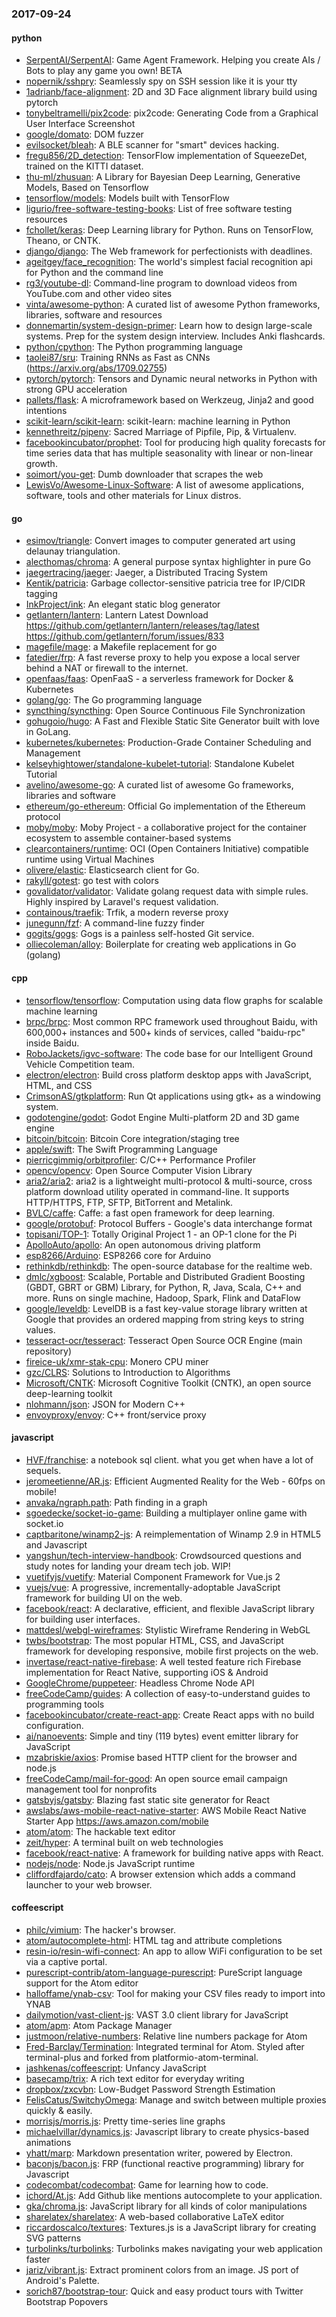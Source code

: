 ### 2017-09-24

#### python
* [SerpentAI/SerpentAI](https://github.com/SerpentAI/SerpentAI): Game Agent Framework. Helping you create AIs / Bots to play any game you own! BETA
* [nopernik/sshpry](https://github.com/nopernik/sshpry): Seamlessly spy on SSH session like it is your tty
* [1adrianb/face-alignment](https://github.com/1adrianb/face-alignment):  2D and 3D Face alignment library build using pytorch
* [tonybeltramelli/pix2code](https://github.com/tonybeltramelli/pix2code): pix2code: Generating Code from a Graphical User Interface Screenshot
* [google/domato](https://github.com/google/domato): DOM fuzzer
* [evilsocket/bleah](https://github.com/evilsocket/bleah): A BLE scanner for "smart" devices hacking.
* [fregu856/2D_detection](https://github.com/fregu856/2D_detection): TensorFlow implementation of SqueezeDet, trained on the KITTI dataset.
* [thu-ml/zhusuan](https://github.com/thu-ml/zhusuan): A Library for Bayesian Deep Learning, Generative Models, Based on Tensorflow
* [tensorflow/models](https://github.com/tensorflow/models): Models built with TensorFlow
* [ligurio/free-software-testing-books](https://github.com/ligurio/free-software-testing-books): List of free software testing resources
* [fchollet/keras](https://github.com/fchollet/keras): Deep Learning library for Python. Runs on TensorFlow, Theano, or CNTK.
* [django/django](https://github.com/django/django): The Web framework for perfectionists with deadlines.
* [ageitgey/face_recognition](https://github.com/ageitgey/face_recognition): The world's simplest facial recognition api for Python and the command line
* [rg3/youtube-dl](https://github.com/rg3/youtube-dl): Command-line program to download videos from YouTube.com and other video sites
* [vinta/awesome-python](https://github.com/vinta/awesome-python): A curated list of awesome Python frameworks, libraries, software and resources
* [donnemartin/system-design-primer](https://github.com/donnemartin/system-design-primer): Learn how to design large-scale systems. Prep for the system design interview. Includes Anki flashcards.
* [python/cpython](https://github.com/python/cpython): The Python programming language
* [taolei87/sru](https://github.com/taolei87/sru): Training RNNs as Fast as CNNs (https://arxiv.org/abs/1709.02755)
* [pytorch/pytorch](https://github.com/pytorch/pytorch): Tensors and Dynamic neural networks in Python with strong GPU acceleration
* [pallets/flask](https://github.com/pallets/flask): A microframework based on Werkzeug, Jinja2 and good intentions
* [scikit-learn/scikit-learn](https://github.com/scikit-learn/scikit-learn): scikit-learn: machine learning in Python
* [kennethreitz/pipenv](https://github.com/kennethreitz/pipenv): Sacred Marriage of Pipfile, Pip, & Virtualenv.
* [facebookincubator/prophet](https://github.com/facebookincubator/prophet): Tool for producing high quality forecasts for time series data that has multiple seasonality with linear or non-linear growth.
* [soimort/you-get](https://github.com/soimort/you-get):  Dumb downloader that scrapes the web
* [LewisVo/Awesome-Linux-Software](https://github.com/LewisVo/Awesome-Linux-Software):  A list of awesome applications, software, tools and other materials for Linux distros.

#### go
* [esimov/triangle](https://github.com/esimov/triangle): Convert images to computer generated art using delaunay triangulation.
* [alecthomas/chroma](https://github.com/alecthomas/chroma): A general purpose syntax highlighter in pure Go
* [jaegertracing/jaeger](https://github.com/jaegertracing/jaeger): Jaeger, a Distributed Tracing System
* [Kentik/patricia](https://github.com/Kentik/patricia): Garbage collector-sensitive patricia tree for IP/CIDR tagging
* [InkProject/ink](https://github.com/InkProject/ink): An elegant static blog generator
* [getlantern/lantern](https://github.com/getlantern/lantern): Lantern Latest Download https://github.com/getlantern/lantern/releases/tag/latest  https://github.com/getlantern/forum/issues/833 
* [magefile/mage](https://github.com/magefile/mage): a Makefile replacement for go
* [fatedier/frp](https://github.com/fatedier/frp): A fast reverse proxy to help you expose a local server behind a NAT or firewall to the internet.
* [openfaas/faas](https://github.com/openfaas/faas): OpenFaaS - a serverless framework for Docker & Kubernetes
* [golang/go](https://github.com/golang/go): The Go programming language
* [syncthing/syncthing](https://github.com/syncthing/syncthing): Open Source Continuous File Synchronization
* [gohugoio/hugo](https://github.com/gohugoio/hugo): A Fast and Flexible Static Site Generator built with love in GoLang.
* [kubernetes/kubernetes](https://github.com/kubernetes/kubernetes): Production-Grade Container Scheduling and Management
* [kelseyhightower/standalone-kubelet-tutorial](https://github.com/kelseyhightower/standalone-kubelet-tutorial): Standalone Kubelet Tutorial
* [avelino/awesome-go](https://github.com/avelino/awesome-go): A curated list of awesome Go frameworks, libraries and software
* [ethereum/go-ethereum](https://github.com/ethereum/go-ethereum): Official Go implementation of the Ethereum protocol
* [moby/moby](https://github.com/moby/moby): Moby Project - a collaborative project for the container ecosystem to assemble container-based systems
* [clearcontainers/runtime](https://github.com/clearcontainers/runtime): OCI (Open Containers Initiative) compatible runtime using Virtual Machines
* [olivere/elastic](https://github.com/olivere/elastic): Elasticsearch client for Go.
* [rakyll/gotest](https://github.com/rakyll/gotest): go test with colors
* [govalidator/validator](https://github.com/govalidator/validator): Validate golang request data with simple rules. Highly inspired by Laravel's request validation.
* [containous/traefik](https://github.com/containous/traefik): Trfik, a modern reverse proxy
* [junegunn/fzf](https://github.com/junegunn/fzf):  A command-line fuzzy finder
* [gogits/gogs](https://github.com/gogits/gogs): Gogs is a painless self-hosted Git service.
* [olliecoleman/alloy](https://github.com/olliecoleman/alloy): Boilerplate for creating web applications in Go (golang)

#### cpp
* [tensorflow/tensorflow](https://github.com/tensorflow/tensorflow): Computation using data flow graphs for scalable machine learning
* [brpc/brpc](https://github.com/brpc/brpc): Most common RPC framework used throughout Baidu, with 600,000+ instances and 500+ kinds of services, called "baidu-rpc" inside Baidu.
* [RoboJackets/igvc-software](https://github.com/RoboJackets/igvc-software): The code base for our Intelligent Ground Vehicle Competition team.
* [electron/electron](https://github.com/electron/electron): Build cross platform desktop apps with JavaScript, HTML, and CSS
* [CrimsonAS/gtkplatform](https://github.com/CrimsonAS/gtkplatform): Run Qt applications using gtk+ as a windowing system.
* [godotengine/godot](https://github.com/godotengine/godot): Godot Engine  Multi-platform 2D and 3D game engine
* [bitcoin/bitcoin](https://github.com/bitcoin/bitcoin): Bitcoin Core integration/staging tree
* [apple/swift](https://github.com/apple/swift): The Swift Programming Language
* [pierricgimmig/orbitprofiler](https://github.com/pierricgimmig/orbitprofiler): C/C++ Performance Profiler
* [opencv/opencv](https://github.com/opencv/opencv): Open Source Computer Vision Library
* [aria2/aria2](https://github.com/aria2/aria2): aria2 is a lightweight multi-protocol & multi-source, cross platform download utility operated in command-line. It supports HTTP/HTTPS, FTP, SFTP, BitTorrent and Metalink.
* [BVLC/caffe](https://github.com/BVLC/caffe): Caffe: a fast open framework for deep learning.
* [google/protobuf](https://github.com/google/protobuf): Protocol Buffers - Google's data interchange format
* [topisani/TOP-1](https://github.com/topisani/TOP-1): Totally Original Project 1 - an OP-1 clone for the Pi
* [ApolloAuto/apollo](https://github.com/ApolloAuto/apollo): An open autonomous driving platform
* [esp8266/Arduino](https://github.com/esp8266/Arduino): ESP8266 core for Arduino
* [rethinkdb/rethinkdb](https://github.com/rethinkdb/rethinkdb): The open-source database for the realtime web.
* [dmlc/xgboost](https://github.com/dmlc/xgboost): Scalable, Portable and Distributed Gradient Boosting (GBDT, GBRT or GBM) Library, for Python, R, Java, Scala, C++ and more. Runs on single machine, Hadoop, Spark, Flink and DataFlow
* [google/leveldb](https://github.com/google/leveldb): LevelDB is a fast key-value storage library written at Google that provides an ordered mapping from string keys to string values.
* [tesseract-ocr/tesseract](https://github.com/tesseract-ocr/tesseract): Tesseract Open Source OCR Engine (main repository)
* [fireice-uk/xmr-stak-cpu](https://github.com/fireice-uk/xmr-stak-cpu): Monero CPU miner
* [gzc/CLRS](https://github.com/gzc/CLRS): Solutions to Introduction to Algorithms
* [Microsoft/CNTK](https://github.com/Microsoft/CNTK): Microsoft Cognitive Toolkit (CNTK), an open source deep-learning toolkit
* [nlohmann/json](https://github.com/nlohmann/json): JSON for Modern C++
* [envoyproxy/envoy](https://github.com/envoyproxy/envoy): C++ front/service proxy

#### javascript
* [HVF/franchise](https://github.com/HVF/franchise):  a notebook sql client. what you get when have a lot of sequels.
* [jeromeetienne/AR.js](https://github.com/jeromeetienne/AR.js): Efficient Augmented Reality for the Web - 60fps on mobile!
* [anvaka/ngraph.path](https://github.com/anvaka/ngraph.path): Path finding in a graph
* [sgoedecke/socket-io-game](https://github.com/sgoedecke/socket-io-game): Building a multiplayer online game with socket.io
* [captbaritone/winamp2-js](https://github.com/captbaritone/winamp2-js): A reimplementation of Winamp 2.9 in HTML5 and Javascript
* [yangshun/tech-interview-handbook](https://github.com/yangshun/tech-interview-handbook):  Crowdsourced questions and study notes for landing your dream tech job. WIP!
* [vuetifyjs/vuetify](https://github.com/vuetifyjs/vuetify): Material Component Framework for Vue.js 2
* [vuejs/vue](https://github.com/vuejs/vue): A progressive, incrementally-adoptable JavaScript framework for building UI on the web.
* [facebook/react](https://github.com/facebook/react): A declarative, efficient, and flexible JavaScript library for building user interfaces.
* [mattdesl/webgl-wireframes](https://github.com/mattdesl/webgl-wireframes): Stylistic Wireframe Rendering in WebGL
* [twbs/bootstrap](https://github.com/twbs/bootstrap): The most popular HTML, CSS, and JavaScript framework for developing responsive, mobile first projects on the web.
* [invertase/react-native-firebase](https://github.com/invertase/react-native-firebase): A well tested feature rich Firebase implementation for React Native, supporting iOS & Android
* [GoogleChrome/puppeteer](https://github.com/GoogleChrome/puppeteer): Headless Chrome Node API
* [freeCodeCamp/guides](https://github.com/freeCodeCamp/guides): A collection of easy-to-understand guides to programming tools
* [facebookincubator/create-react-app](https://github.com/facebookincubator/create-react-app): Create React apps with no build configuration.
* [ai/nanoevents](https://github.com/ai/nanoevents): Simple and tiny (119 bytes) event emitter library for JavaScript
* [mzabriskie/axios](https://github.com/mzabriskie/axios): Promise based HTTP client for the browser and node.js
* [freeCodeCamp/mail-for-good](https://github.com/freeCodeCamp/mail-for-good): An open source email campaign management tool for nonprofits
* [gatsbyjs/gatsby](https://github.com/gatsbyjs/gatsby):  Blazing fast static site generator for React
* [awslabs/aws-mobile-react-native-starter](https://github.com/awslabs/aws-mobile-react-native-starter): AWS Mobile React Native Starter App https://aws.amazon.com/mobile
* [atom/atom](https://github.com/atom/atom): The hackable text editor
* [zeit/hyper](https://github.com/zeit/hyper): A terminal built on web technologies
* [facebook/react-native](https://github.com/facebook/react-native): A framework for building native apps with React.
* [nodejs/node](https://github.com/nodejs/node): Node.js JavaScript runtime 
* [cliffordfajardo/cato](https://github.com/cliffordfajardo/cato): A browser extension which adds a command launcher to your web browser.

#### coffeescript
* [philc/vimium](https://github.com/philc/vimium): The hacker's browser.
* [atom/autocomplete-html](https://github.com/atom/autocomplete-html): HTML tag and attribute completions
* [resin-io/resin-wifi-connect](https://github.com/resin-io/resin-wifi-connect): An app to allow WiFi configuration to be set via a captive portal.
* [purescript-contrib/atom-language-purescript](https://github.com/purescript-contrib/atom-language-purescript): PureScript language support for the Atom editor
* [halloffame/ynab-csv](https://github.com/halloffame/ynab-csv): Tool for making your CSV files ready to import into YNAB
* [dailymotion/vast-client-js](https://github.com/dailymotion/vast-client-js): VAST 3.0 client library for JavaScript
* [atom/apm](https://github.com/atom/apm): Atom Package Manager
* [justmoon/relative-numbers](https://github.com/justmoon/relative-numbers): Relative line numbers package for Atom
* [Fred-Barclay/Termination](https://github.com/Fred-Barclay/Termination): Integrated terminal for Atom. Styled after terminal-plus and forked from platformio-atom-terminal.
* [jashkenas/coffeescript](https://github.com/jashkenas/coffeescript): Unfancy JavaScript
* [basecamp/trix](https://github.com/basecamp/trix): A rich text editor for everyday writing
* [dropbox/zxcvbn](https://github.com/dropbox/zxcvbn): Low-Budget Password Strength Estimation
* [FelisCatus/SwitchyOmega](https://github.com/FelisCatus/SwitchyOmega): Manage and switch between multiple proxies quickly & easily.
* [morrisjs/morris.js](https://github.com/morrisjs/morris.js): Pretty time-series line graphs
* [michaelvillar/dynamics.js](https://github.com/michaelvillar/dynamics.js): Javascript library to create physics-based animations
* [yhatt/marp](https://github.com/yhatt/marp): Markdown presentation writer, powered by Electron.
* [baconjs/bacon.js](https://github.com/baconjs/bacon.js): FRP (functional reactive programming) library for Javascript
* [codecombat/codecombat](https://github.com/codecombat/codecombat): Game for learning how to code.
* [ichord/At.js](https://github.com/ichord/At.js): Add Github like mentions autocomplete to your application.
* [gka/chroma.js](https://github.com/gka/chroma.js): JavaScript library for all kinds of color manipulations
* [sharelatex/sharelatex](https://github.com/sharelatex/sharelatex): A web-based collaborative LaTeX editor
* [riccardoscalco/textures](https://github.com/riccardoscalco/textures): Textures.js is a JavaScript library for creating SVG patterns
* [turbolinks/turbolinks](https://github.com/turbolinks/turbolinks): Turbolinks makes navigating your web application faster
* [jariz/vibrant.js](https://github.com/jariz/vibrant.js): Extract prominent colors from an image. JS port of Android's Palette.
* [sorich87/bootstrap-tour](https://github.com/sorich87/bootstrap-tour): Quick and easy product tours with Twitter Bootstrap Popovers
